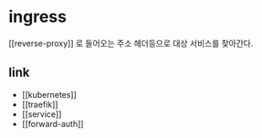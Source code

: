 # ingress

[[reverse-proxy]] 로 들어오는 주소 헤더등으로 대상 서비스를 찾아간다.

## link
- [[kubernetes]]
- [[traefik]]
- [[service]]
- [[forward-auth]]

